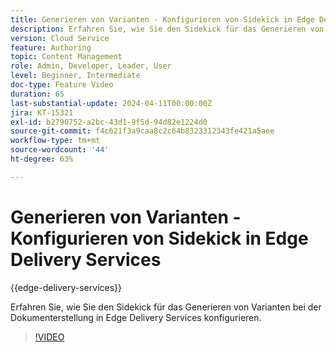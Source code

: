 ```yaml
---
title: Generieren von Varianten - Konfigurieren von Sidekick in Edge Delivery Services
description: Erfahren Sie, wie Sie den Sidekick für das Generieren von Varianten bei der Dokumenterstellung in Edge Delivery Services konfigurieren.
version: Cloud Service
feature: Authoring
topic: Content Management
role: Admin, Developer, Leader, User
level: Beginner, Intermediate
doc-type: Feature Video
duration: 65
last-substantial-update: 2024-04-11T00:00:00Z
jira: KT-15321
exl-id: b2790752-a2bc-43d1-9f5d-94d82e1224d0
source-git-commit: f4c621f3a9caa8c2c64b8323312343fe421a5aee
workflow-type: tm+mt
source-wordcount: '44'
ht-degree: 63%

---
```


# Generieren von Varianten - Konfigurieren von Sidekick in Edge Delivery Services

{{edge-delivery-services}}

Erfahren Sie, wie Sie den Sidekick für das Generieren von Varianten bei der Dokumenterstellung in Edge Delivery Services konfigurieren.

>[!VIDEO](https://video.tv.adobe.com/v/3428306/?learn=on)

